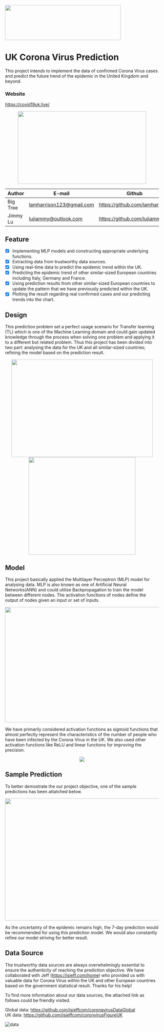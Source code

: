 <div align=left><img width="379" height="114.9" src="https://i.ibb.co/fkQvQfM/logo-prediction.png"/></div>

UK Corona Virus Prediction
===========================
This project intends to implement the data of confirmed Corona Virus cases and predict the future trend of the epidemic in the United Kingdom and beyond.
### Website

https://covid19uk.live/

<div align=center><img width="420" height="238" src="https://github.com/lamharrison/coronavirus-machine-learning/blob/master/img/header.jpeg"/></div>

|Author|E-mail|Github
|----|---|---
|Big Tree|lamharrison123@gmail.com|https://github.com/lamharrison
|Jimmy Lu|lujiammy@outlook.com|https://github.com/lujiammy

## Feature
- [x] Implementing MLP models and constructing appropriate underlying functions.
- [x] Extracting data from trustworthy data sources.
- [x] Using real-time data to predict the epidemic trend within the UK.
- [x] Predicting the epidemic trend of other similar-sized European countries including Italy, Germany and France.
- [x] Using prediction results from other similar-sized European countries to update the pattern that we have previously predicted within the UK.
- [x] Plotting the result regarding real confirmed cases and our predicting trends into the chart.
  
## Design
This prediction problem set a perfect usage scenario for Transfer learning (TL) which is one of the Machine Learning domain and could gain updated knowledge through the process when solving one problem and applying it to a different but related problem. Thus this project has been divided into two part: analysing the data for the UK and all similar-sized countries; refining the model based on the prediction result.

<div align=center><img width="463" height="320" src="https://github.com/lamharrison/coronavirus-machine-learning/blob/master/img/transfer%20learning.jpeg"/> <img width="350" height="320" src="https://github.com/lamharrison/coronavirus-machine-learning/blob/master/img/transfer%20learning%20-%20NN.png"/>
</div>

## Model
This project basically applied the Multilayer Perceptron (MLP) model for analysing data. MLP is also known as one of Artificial Neural Networks(ANN) and could utilise Backpropagation to train the model between different nodes. The activation functions of nodes define the output of nodes given an input or set of inputs.

<div align=center><img width="574" height="378" src="https://github.com/lamharrison/coronavirus-machine-learning/blob/master/img/%20MLP.png"/></div>

We have primarily considered activation functions as sigmoid functions that almost perfectly represent the characteristics of the number of people who have been infected by the Corona Virus in the UK. We also used other activation functions like ReLU and linear functions for improving the precision.
<div align=center><img src="https://github.com/lamharrison/coronavirus-machine-learning/blob/master/img/activation%20functions.png"/></div>

## Sample Prediction
To better demostrate the our project objective, one of the sample predictions has been attatched below.


<div align=center><img width="560" height="400" src="https://github.com/lamharrison/coronavirus-machine-learning/blob/master/uk_model_7_days.png"/></div>

As the uncertainty of the epidemic remains high, the 7-day prediction would be recommended for using this prediction model. We would also constantly refine our model striving for better result.

## Data Source
The trustworthy data sources are always overwhelmingly essential to ensure the authenticity of reaching the prediction objective. We have collaborated with Jeff (https://isjeff.com/home) who provided us with valuable data for Corona Virus within the UK and other European countries based on the government statistical result. Thanks for his help!

 To find more information about our data sources, the attached link as follows could be friendly visited. 

Global data: https://github.com/isjeffcom/coronavirusDataGlobal    
UK data: https://github.com/isjeffcom/coronvirusFigureUK

![data](https://github.com/lamharrison/coronavirus-machine-learning/blob/master/img/london%20visual.png)

